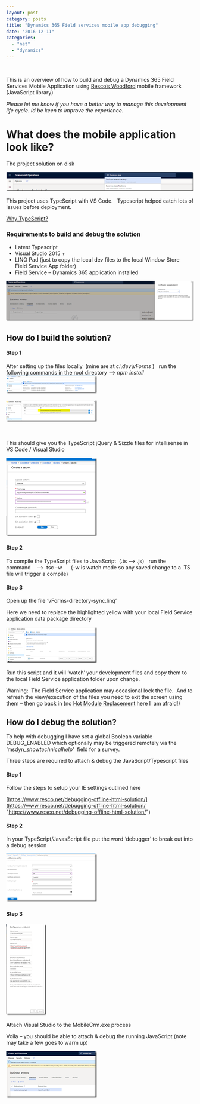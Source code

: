 ```yaml
---
layout: post
category: posts
title: "Dynamics 365 Field services mobile app debugging"
date: "2016-12-11"
categories: 
  - "net"
  - "dynamics"
---
```


 

This is an overview of how to build and debug a Dynamics 365 Field Services Mobile Application using [Resco’s Woodford](https://www.resco.net/woodford-overview/) mobile framework (JavaScript library)

_Please let me know if you have a better way to manage this development life cycle. Id be keen to improve the experience._

# What does the mobile application look like?

The project solution on disk

[![image](https://raw.githubusercontent.com/chrismckelt/chrismckelt.github.io/master/_posts/posts/images//image_thumb.png "image")](/https://raw.githubusercontent.com/chrismckelt/chrismckelt.github.io/master/_posts/posts/images//2018/12/image.png)

This project uses TypeScript with VS Code.   Typescript helped catch lots of issues before deployment.

[Why TypeScript?](https://basarat.gitbooks.io/typescript/docs/why-typescript.html)

### Requirements to build and debug the solution

- Latest Typescript
- Visual Studio 2015 +
- LINQ Pad (just to copy the local dev files to the local Window Store  Field Service App folder)
- Field Service – Dynamics 365 application installed

[![image](https://raw.githubusercontent.com/chrismckelt/chrismckelt.github.io/master/_posts/posts/images//image_thumb-1.png "image")](/https://raw.githubusercontent.com/chrismckelt/chrismckelt.github.io/master/_posts/posts/images//2018/12/image-1.png)

## How do I build the solution?

#### Step 1

After setting up the files locally  (mine are at _c:\\dev\\vForms_ )   run the following commands in the root directory –> _npm install[![image](https://raw.githubusercontent.com/chrismckelt/chrismckelt.github.io/master/_posts/posts/images//image_thumb-2.png "image")](/https://raw.githubusercontent.com/chrismckelt/chrismckelt.github.io/master/_posts/posts/images//2018/12/image-2.png)_

[![image](https://raw.githubusercontent.com/chrismckelt/chrismckelt.github.io/master/_posts/posts/images//image_thumb-3.png "image")](/https://raw.githubusercontent.com/chrismckelt/chrismckelt.github.io/master/_posts/posts/images//2018/12/image-3.png)

 

This should give you the TypeScript jQuery & Sizzle files for intellisense in VS Code / Visual Studio

[![image](https://raw.githubusercontent.com/chrismckelt/chrismckelt.github.io/master/_posts/posts/images//image_thumb-4.png "image")](/https://raw.githubusercontent.com/chrismckelt/chrismckelt.github.io/master/_posts/posts/images//2018/12/image-4.png)

#### Step 2

To compile the TypeScript files to JavaScript  (.ts –> .js)   run the command    -->  tsc –w      (-w is watch mode so any saved change to a .TS file will trigger a compile)

#### Step 3

Open up the file ‘vForms-directory-sync.linq’

Here we need to replace the highlighted yellow with your local Field Service application data package directory

[![image](https://raw.githubusercontent.com/chrismckelt/chrismckelt.github.io/master/_posts/posts/images//image_thumb-5.png "image")](/https://raw.githubusercontent.com/chrismckelt/chrismckelt.github.io/master/_posts/posts/images//2018/12/image-5.png)

Run this script and it will ‘watch’ your development files and copy them to the local Field Service application folder upon change.

Warning:  The Field Service application may occasional lock the file.  And to refresh the view/execution of the files you need to exit the screen using them – then go back in (no [Hot Module Replacement](https://webpack.js.org/concepts/hot-module-replacement/) here I  am afraid!)

## How do I debug the solution?

To help with debugging I have set a global Boolean variable DEBUG\_ENABLED which optionally may be triggered remotely via the  ‘msdyn\__showtechnicalhelp’_  field for a survey.

Three steps are required to attach & debug the JavaScript/Typescript files

#### Step 1

Follow the steps to setup your IE settings outlined here

[https://www.resco.net/debugging-offline-html-solution/](https://www.resco.net/debugging-offline-html-solution/ "https://www.resco.net/debugging-offline-html-solution/")

#### Step 2

In your TypeScript/JavasScript file put the word ‘debugger’ to break out into a debug session

[![image](https://raw.githubusercontent.com/chrismckelt/chrismckelt.github.io/master/_posts/posts/images//image_thumb-6.png "image")](/https://raw.githubusercontent.com/chrismckelt/chrismckelt.github.io/master/_posts/posts/images//2018/12/image-6.png)

#### Step 3

[![image](https://raw.githubusercontent.com/chrismckelt/chrismckelt.github.io/master/_posts/posts/images//image_thumb-7.png "image")](/https://raw.githubusercontent.com/chrismckelt/chrismckelt.github.io/master/_posts/posts/images//2018/12/image-7.png)

Attach Visual Studio to the MobileCrm.exe process

Voila – you should be able to attach & debug the running JavaScript (note may take a few goes to warm up)

[![image](https://raw.githubusercontent.com/chrismckelt/chrismckelt.github.io/master/_posts/posts/images//image_thumb-8.png "image")](/https://raw.githubusercontent.com/chrismckelt/chrismckelt.github.io/master/_posts/posts/images//2018/12/image-8.png)
